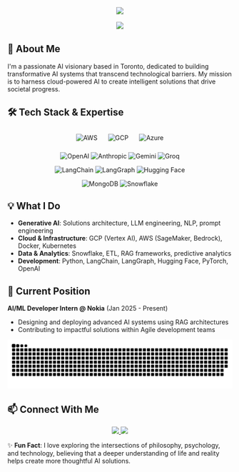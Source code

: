 
<p align="center">
  <img src="https://readme-typing-svg.herokuapp.com?font=Fira+Code&pause=1000&color=2196F3&center=true&vCenter=true&width=500&lines=Hi+%F0%9F%91%8B+I'm+Ganapathy+Subramaniam+Sundar">

</p>

<p align="center">
  <img src="https://komarev.com/ghpvc/?username=yourusername&style=flat-square&color=blue"[2]>
</p>

## 🧠 About Me

I'm a passionate AI visionary based in Toronto, dedicated to building transformative AI systems that transcend technological barriers. My mission is to harness cloud-powered AI to create intelligent solutions that drive societal progress.

##  🛠️ Tech Stack & Expertise
<div align="center">


<p align="center">
  <img src="https://img.shields.io/badge/AWS-232F3E?style=for-the-badge&logo=amazon-aws&logoColor=white" alt="AWS" style="margin: 10px;" onmouseover="this.style.transform='scale(1.1)'" onmouseout="this.style.transform='scale(1.0)'" />
  <img src="https://img.shields.io/badge/Google_Cloud-4285F4?style=for-the-badge&logo=google-cloud&logoColor=white" alt="GCP" style="margin: 10px;" />
  <img src="https://img.shields.io/badge/Azure-0089D6?style=for-the-badge&logo=microsoft-azure&logoColor=white" alt="Azure" style="margin: 10px;" />
</p>

<p align="center">
  <img src="https://img.shields.io/badge/OpenAI-412991?style=for-the-badge&logo=openai&logoColor=white&labelColor=black" alt="OpenAI" />
  <img src="https://img.shields.io/badge/Anthropic-691EFF?style=for-the-badge&logo=anthropic&logoColor=white&labelColor=black" alt="Anthropic" />
  <img src="https://img.shields.io/badge/Gemini-4285F4?style=for-the-badge&logo=google&logoColor=white&labelColor=black" alt="Gemini" />
  <img src="https://img.shields.io/badge/Groq-FF6B6B?style=for-the-badge&logo=groq&logoColor=white&labelColor=black" alt="Groq" />
</p>

<p align="center">
  <img src="https://img.shields.io/badge/LangChain-121212?style=for-the-badge&logo=chainlink&logoColor=white" alt="LangChain" />
  <img src="https://img.shields.io/badge/LangGraph-2B037A?style=for-the-badge&logo=graph&logoColor=white" alt="LangGraph" />
  <img src="https://img.shields.io/badge/Hugging_Face-FFD21E?style=for-the-badge&logo=huggingface&logoColor=black" alt="Hugging Face" />
</p>

<!-- Databases with shine animation -->
<p align="center">
  <img src="https://img.shields.io/badge/MongoDB-47A248?style=for-the-badge&logo=mongodb&logoColor=white" alt="MongoDB" />
  <img src="https://img.shields.io/badge/Snowflake-29B5E8?style=for-the-badge&logo=snowflake&logoColor=white" alt="Snowflake" />
</p>

</div>



## 💡 What I Do

- **Generative AI**: Solutions architecture, LLM engineering, NLP, prompt engineering
- **Cloud & Infrastructure**: GCP (Vertex AI), AWS (SageMaker, Bedrock), Docker, Kubernetes
- **Data & Analytics**: Snowflake, ETL, RAG frameworks, predictive analytics
- **Development**: Python, LangChain, LangGraph, Hugging Face, PyTorch, OpenAI

## 💼 Current Position

**AI/ML Developer Intern @ Nokia** (Jan 2025 - Present)
- Designing and deploying advanced AI systems using RAG architectures
- Contributing to impactful solutions within Agile development teams


<!-- Contribution Snake Animation -->
<picture>
  <source media="(prefers-color-scheme: dark)" srcset="https://raw.githubusercontent.com/GanapathySubramaniam/GanapathySubramaniam/output/github-snake-dark.svg" />
  <source media="(prefers-color-scheme: light)" srcset="https://raw.githubusercontent.com/GanapathySubramaniam/GanapathySubramaniam/output/github-snake.svg" />
  <img alt="github-snake" src="https://raw.githubusercontent.com/GanapathySubramaniam/GanapathySubramaniam/output/github-snake.svg" />
</picture>

## 📫 Connect With Me

<p align="center">
  <a href="https://www.linkedin.com/in/ganapathy-subramaniam-sundar-b08aa222b">
    <img src="https://img.shields.io/badge/LinkedIn-0077B5?style=for-the-badge&logo=linkedin&logoColor=white">
  </a>
  <a href="https://gsundar.vercel.app/">
    <img src="https://img.shields.io/badge/Portfolio-FF5722?style=for-the-badge&logo=google-chrome&logoColor=white">
  </a>
</p>



✨ **Fun Fact**: I love exploring the intersections of philosophy, psychology, and technology, believing that a deeper understanding of life and reality helps create more thoughtful AI solutions.






